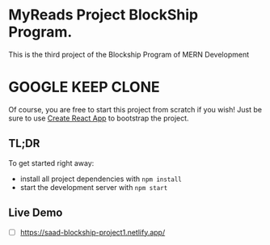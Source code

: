 # MyReads Project BlockShip Program.
This is the third project of the Blockship Program of MERN Development
# GOOGLE KEEP CLONE
Of course, you are free to start this project from scratch if you wish! Just be sure to use [Create React App](https://github.com/facebookincubator/create-react-app) to bootstrap the project.

## TL;DR

To get started right away:

* install all project dependencies with `npm install`
* start the development server with `npm start`

## Live Demo
- [ ] https://saad-blockship-project1.netlify.app/